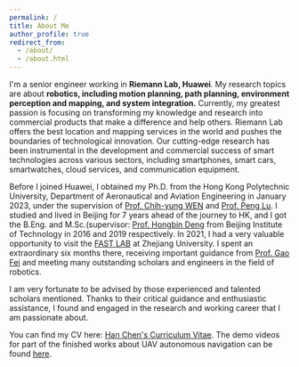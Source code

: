 ```yaml
---
permalink: /
title: About Me
author_profile: true
redirect_from: 
  - /about/
  - /about.html
---
```


I'm a senior engineer working in **Riemann Lab, Huawei**. My research topics are about **robotics, including motion planning, path planning, environment perception and mapping, and system integration.** Currently, my greatest passion is focusing on transforming my knowledge and research into commercial products that make a difference and help others. Riemann Lab offers the best location and mapping services in the world and pushes the boundaries of technological innovation. Our cutting-edge research has been instrumental in the development and commercial success of smart technologies across various sectors, including smartphones, smart cars, smartwatches, cloud services, and communication equipment.

Before I joined Huawei, I obtained my Ph.D. from the Hong Kong Polytechnic University, Department of Aeronautical and Aviation Engineering in January 2023, under the supervision of [Prof. Chih-yung WEN](https://www.polyu.edu.hk/researchgrp/cywen/index.php/en/index.html) and [Prof. Peng Lu](https://arclab.hku.hk/PengLu.html). I studied and lived in Beijing for 7 years ahead of the journey to HK, and I got the B.Eng. and M.Sc.(supervisor: [Prof. Hongbin Deng](https://smen.bit.edu.cn/old/sztd/szms/znwrxtjsx/877c8ef1a70f462b9bd0487b5c319078.html) from Beijing Institute of Technology in 2016 and 2019 respectively. In 2021, I had a very valuable opportunity to visit the [FAST LAB](http://zju-fast.com/) at Zhejiang University. I spent an extraordinary six months there, receiving important guidance from [Prof. Gao Fei](http://zju-fast.com/fei-gao/) and meeting many outstanding scholars and engineers in the field of robotics.

I am very fortunate to be advised by those experienced and talented scholars mentioned. Thanks to their critical guidance and enthusiastic assistance, I found and engaged in the research and working career that I am passionate about.

You can find my CV here: [Han Chen's Curriculum Vitae](../assets/Curriculum_Vitae.pdf). The demo videos for part of the finished works about UAV autonomous navigation can be found [here](https://mp.weixin.qq.com/s/txn98dEMXWHpongZEVjUBw).
